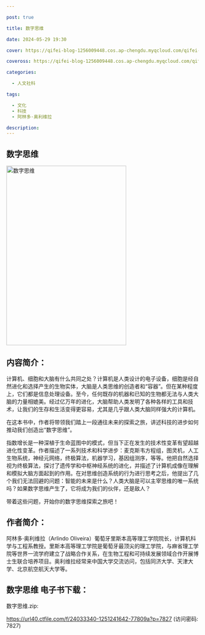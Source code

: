 ```yaml
---

post: true

title: 数字思维

date: 2024-05-29 19:30

cover: https://qifei-blog-1256009448.cos.ap-chengdu.myqcloud.com/qifei-blog/65065a4f661c6c8e54405057.jpg

coveross: https://qifei-blog-1256009448.cos.ap-chengdu.myqcloud.com/qifei-blog/65065a4f661c6c8e54405057.jpg

categories:

  - 人文社科

tags:

  - 文化
  - 科技
  - 阿林多·奥利维拉

description:
---
```


## 数字思维
<img alt="数字思维" class="aligncenter loaded" data-was-processed="true" decoding="async" fetchpriority="high" height="471" src="https://qifei-blog-1256009448.cos.ap-chengdu.myqcloud.com/qifei-blog/65065a4f661c6c8e54405057.jpg " style="cursor: zoom-in;" width="314"/>

## 内容简介：

计算机、细胞和大脑有什么共同之处？计算机是人类设计的电子设备，细胞是经自然进化和选择产生的生物实体，大脑是人类思维的创造者和“容器”。但在某种程度上，它们都是信息处理设备。至今，任何既存的机器和已知的生物都无法与人类大脑的力量相媲美。经过亿万年的进化，大脑帮助人类发明了各种各样的工具和技术，让我们的生存和生活变得更容易，尤其是几乎跟人类大脑同样强大的计算机。

在这本书中，作者将带领我们踏上一段通往未来的探索之旅，讲述科技的进步如何推动我们创造出“数字思维”。

指数增长是一种深植于生命蓝图中的模式，但当下正在发生的技术性变革有望超越进化性变革。作者描述了一系列技术和科学进步：麦克斯韦方程组，图灵机，人工生物系统，神经元网络，终极算法，机器学习，基因组测序，等等。他把自然选择视为终极算法，探讨了遗传学和中枢神经系统的进化，并描述了计算机成像在理解和模拟大脑方面起到的作用。在对思维创造系统的行为进行思考之后，他提出了几个我们无法回避的问题：智能的未来是什么？人类大脑是可以主宰思维的唯一系统吗？如果数字思维产生了，它将成为我们的伙伴，还是敌人？

带着这些问题，开始你的数字思维探索之旅吧！

## 作者简介：

阿林多·奥利维拉（Arlindo Oliveira）葡萄牙里斯本高等理工学院院长，计算机科学与工程系教授。里斯本高等理工学院是葡萄牙最顶尖的理工学院，与麻省理工学院等世界一流学府建立了战略合作关系，在生物工程和可持续发展领域合作开展博士生联合培养项目。奥利维拉经常来中国大学交流访问，包括同济大学、天津大学、北京航空航天大学等。

## 数字思维 电子书下载：

数字思维.zip: 

https://url40.ctfile.com/f/24033340-1251241642-77809a?p=7827 (访问密码: 7827)
